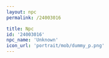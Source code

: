 ```yaml
---
layout: npc
permalink: /24003016

title: Npc
id: '24003016'
npc_name: 'Unknown'
icon_url: 'portrait/mob/dummy_p.png'
---
```

